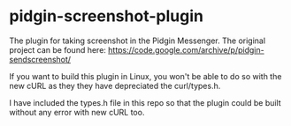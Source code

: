 # pidgin-screenshot-plugin
The plugin for taking screenshot in the Pidgin Messenger. The original project can be found here: https://code.google.com/archive/p/pidgin-sendscreenshot/

If you want to build this plugin in Linux, you won't be able to do so with the new cURL as they they have depreciated the curl/types.h.

I have included the types.h file in this repo so that the plugin could be built without any error with new cURL too.
